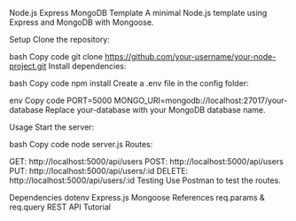 Node.js Express MongoDB Template
A minimal Node.js template using Express and MongoDB with Mongoose.

Setup
Clone the repository:

bash
Copy code
git clone https://github.com/your-username/your-node-project.git
Install dependencies:

bash
Copy code
npm install
Create a .env file in the config folder:

env
Copy code
PORT=5000
MONGO_URI=mongodb://localhost:27017/your-database
Replace your-database with your MongoDB database name.

Usage
Start the server:

bash
Copy code
node server.js
Routes:

GET: http://localhost:5000/api/users
POST: http://localhost:5000/api/users
PUT: http://localhost:5000/api/users/:id
DELETE: http://localhost:5000/api/users/:id
Testing
Use Postman to test the routes.

Dependencies
dotenv
Express.js
Mongoose
References
req.params & req.query
REST API Tutorial
